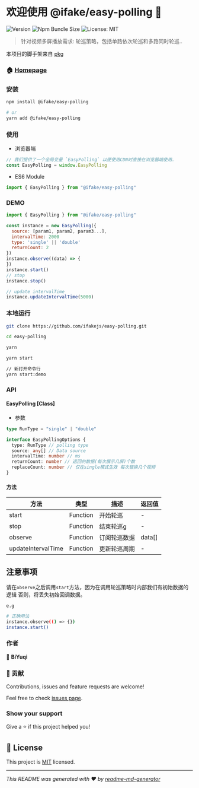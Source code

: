 # 欢迎使用 @ifake/easy-polling 👋
![Version](https://img.shields.io/npm/v/@ifake/easy-polling)
![Npm Bundle Size](https://img.shields.io/bundlephobia/min/@ifake/easy-polling)
![License: MIT](https://img.shields.io/badge/License-MIT-yellow.svg)

> 针对视频多屏播放需求: 轮巡策略，包括单路依次轮巡和多路同时轮巡..

本项目的脚手架来自 [pkg](https://github.com/ifakejs/pkg)

### 🏠 [Homepage](https://github.com/ifakejs/easy-polling)

### 安装

```sh
npm install @ifake/easy-polling

# or
yarn add @ifake/easy-polling
```

### 使用
- 浏览器端

```js
// 我们提供了一个全局变量 `EasyPolling` 以便使用CDN时直接在浏览器端使用.
const EasyPolling = window.EasyPolling
```

- ES6 Module

```js
import { EasyPolling } from "@ifake/easy-polling"
```

### DEMO

```js
import { EasyPolling } from "@ifake/easy-polling"

const instance = new EasyPolling({
  source: [param1, param2, param3...],
  intervalTime: 2000
  type: 'single' || 'double'
  returnCount: 2
})
instance.observe((data) => {
})
instance.start()
// stop
instance.stop()

// update intervalTime
instance.updateIntervalTime(5000)
```

### 本地运行

```sh
git clone https://github.com/ifakejs/easy-polling.git

cd easy-polling

yarn

yarn start

// 新打开命令行
yarn start:demo
```

### API

#### EasyPolling [Class]

- 参数
```ts
type RunType = "single" | "double"

interface EasyPollingOptions {
  type: RunType // polling type
  source: any[] // Data source
  intervalTime: number // ms
  returnCount: number // 返回的数据(每次展示几屏)个数
  replaceCount: number // 仅在single模式生效 每次替换几个视频
}
```

#### 方法
方法 | 类型 | 描述 | 返回值
----- | ----- | ----- | -----
start | Function | 开始轮巡 | -
stop | Function | 结束轮巡g | -
observe | Function | 订阅轮巡数据 | data[]
updateIntervalTime | Function | 更新轮巡周期 | -

## 注意事项
请在`observe`之后调用`start`方法，因为在调用轮巡策略时内部我们有初始数据的逻辑
否则，将丢失初始回调数据。

`e.g`
```sh
# 正确用法
instance.observe(() => {})
instance.start()
```

### 作者

👤 **BiYuqi**
### 🤝 贡献

Contributions, issues and feature requests are welcome!

Feel free to check [issues page](https://github.com/ifakejs/easy-polling/issues). 

### Show your support

Give a ⭐️ if this project helped you!

## 📝 License

This project is [MIT](https://github.com/ifakejs/easy-loop/blob/master/LICENSE) licensed.

***
_This README was generated with ❤️ by [readme-md-generator](https://github.com/kefranabg/readme-md-generator)_
